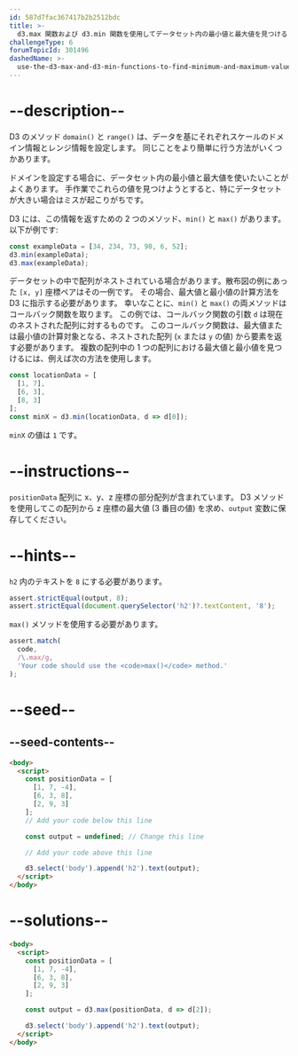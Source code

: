 ```yaml
---
id: 587d7fac367417b2b2512bdc
title: >-
  d3.max 関数および d3.min 関数を使用してデータセット内の最小値と最大値を見つける
challengeType: 6
forumTopicId: 301496
dashedName: >-
  use-the-d3-max-and-d3-min-functions-to-find-minimum-and-maximum-values-in-a-dataset
---
```


# --description--

D3 のメソッド `domain()` と `range()` は、データを基にそれぞれスケールのドメイン情報とレンジ情報を設定します。 同じことをより簡単に行う方法がいくつかあります。

ドメインを設定する場合に、データセット内の最小値と最大値を使いたいことがよくあります。 手作業でこれらの値を見つけようとすると、特にデータセットが大きい場合はミスが起こりがちです。

D3 には、この情報を返すための 2 つのメソッド、`min()` と `max()` があります。 以下が例です:

```js
const exampleData = [34, 234, 73, 90, 6, 52];
d3.min(exampleData);
d3.max(exampleData);
```

データセットの中で配列がネストされている場合があります。散布図の例にあった `[x, y]` 座標ペアはその一例です。 その場合、最大値と最小値の計算方法を D3 に指示する必要があります。 幸いなことに、`min()` と `max()` の両メソッドはコールバック関数を取ります。 この例では、コールバック関数の引数 `d` は現在のネストされた配列に対するものです。 このコールバック関数は、最大値または最小値の計算対象となる、ネストされた配列 (`x` または `y` の値) から要素を返す必要があります。 複数の配列中の 1 つの配列における最大値と最小値を見つけるには、例えば次の方法を使用します。

```js
const locationData = [
  [1, 7],
  [6, 3],
  [8, 3]
];
const minX = d3.min(locationData, d => d[0]);
```

`minX` の値は `1` です。

# --instructions--

`positionData` 配列に x、y、z 座標の部分配列が含まれています。 D3 メソッドを使用してこの配列から z 座標の最大値 (3 番目の値) を求め、`output` 変数に保存してください。

# --hints--

`h2` 内のテキストを `8` にする必要があります。

```js
assert.strictEqual(output, 8);
assert.strictEqual(document.querySelector('h2')?.textContent, '8');
```

`max()` メソッドを使用する必要があります。

```js
assert.match(
  code,
  /\.max/g,
  'Your code should use the <code>max()</code> method.'
);
```

# --seed--

## --seed-contents--

```html
<body>
  <script>
    const positionData = [
      [1, 7, -4],
      [6, 3, 8],
      [2, 9, 3]
    ];
    // Add your code below this line

    const output = undefined; // Change this line

    // Add your code above this line

    d3.select('body').append('h2').text(output);
  </script>
</body>
```

# --solutions--

```html
<body>
  <script>
    const positionData = [
      [1, 7, -4],
      [6, 3, 8],
      [2, 9, 3]
    ];

    const output = d3.max(positionData, d => d[2]);

    d3.select('body').append('h2').text(output);
  </script>
</body>
```
